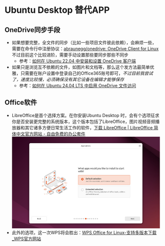 # Ubuntu Desktop 替代APP

## OneDrive同步手段

* 如果想要完整，全文件的同步（比如一些项目文件彼此依赖），会麻烦一些，需要在命令行中注册协议：[abraunegg/onedrive: OneDrive Client for Linux](https://github.com/abraunegg/onedrive) 不过目前这个比较进阶，需要手动设置那些要同步那些不同步
  * 参考：[如何在 Ubuntu 22.04 中安装和设置 OneDrive 客户端](https://cn.linux-terminal.com/?p=7582#google_vignette)
* 如果只是浏览互不依赖的文件，如图片和文档等，那么这个发方法最简单优雅，只需要在账户设置中登录自己的Office365账号即可，*不过目前我尝试了，速度比较慢，必须确保没有其它设备在编辑才能够保存*
  * 参考：[如何在 Ubuntu 24.04 LTS 中启用 OneDrive 文件访问](https://cn.linux-console.net/?p=31535#google_vignette)

## Office软件

* LibreOffice是首个选择方案。在你安装Ubuntu Desktop 时，会有个选项征求你是否安装更完整的系统版本，这个版本包括了LibreOffice，图片视频音频播放器和其它诸多方便日常生活工作的软件，[下载 LibreOffice | LibreOffice 简体中文官方网站 - 自由免费的办公套件](https://zh-cn.libreoffice.org/download/libreoffice/)![1735903617437](image/installUbuntu/1735903617437.png)
* 此外的选项，这一次WPS将会胜出：[WPS Office for Linux-支持多版本下载_WPS官方网站](https://www.wps.cn/product/wpslinux#)
